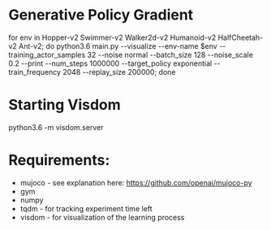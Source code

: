 # Generative Policy Gradient

for env in Hopper-v2 Swimmer-v2 Walker2d-v2 Humanoid-v2 HalfCheetah-v2 Ant-v2; do python3.6 main.py --visualize --env-name $env --training_actor_samples  32 --noise normal --batch_size 128 --noise_scale 0.2 --print --num_steps 1000000 --target_policy exponential --train_frequency 2048 --replay_size 200000; done

# Starting Visdom

python3.6 -m visdom.server

# Requirements:
- mujoco - see explanation here: https://github.com/openai/mujoco-py
- gym
- numpy
- tqdm - for tracking experiment time left
- visdom - for visualization of the learning process